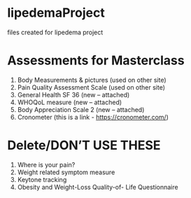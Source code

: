 # lipedemaProject
files created for lipedema project

# Assessments for Masterclass
1. Body Measurements &amp; pictures (used on other site)
2. Pain Quality Assessment Scale (used on other site)
3. General Health SF 36 (new – attached)
4. WHOQoL measure (new – attached)
5. Body Appreciation Scale 2 (new – attached)
6. Cronometer (this is a link - https://cronometer.com/)

# Delete/DON’T USE THESE
1. Where is your pain?
2. Weight related symptom measure
3. Keytone tracking
4. Obesity and Weight-Loss Quality-of- Life Questionnaire